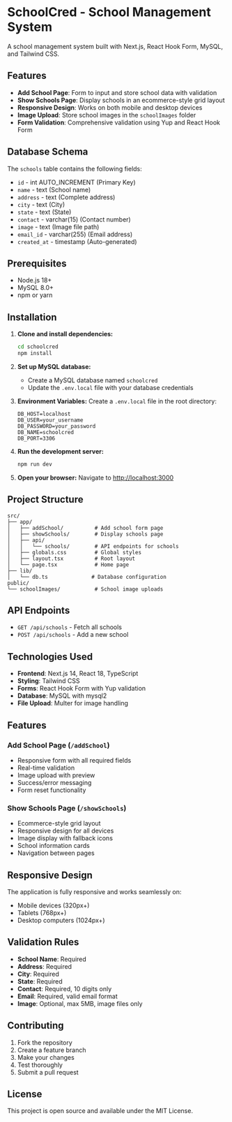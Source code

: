 # SchoolCred - School Management System

A school management system built with Next.js, React Hook Form, MySQL, and Tailwind CSS.

## Features

- **Add School Page**: Form to input and store school data with validation
- **Show Schools Page**: Display schools in an ecommerce-style grid layout
- **Responsive Design**: Works on both mobile and desktop devices
- **Image Upload**: Store school images in the `schoolImages` folder
- **Form Validation**: Comprehensive validation using Yup and React Hook Form

## Database Schema

The `schools` table contains the following fields:
- `id` - int AUTO_INCREMENT (Primary Key)
- `name` - text (School name)
- `address` - text (Complete address)
- `city` - text (City)
- `state` - text (State)
- `contact` - varchar(15) (Contact number)
- `image` - text (Image file path)
- `email_id` - varchar(255) (Email address)
- `created_at` - timestamp (Auto-generated)

## Prerequisites

- Node.js 18+ 
- MySQL 8.0+
- npm or yarn

## Installation

1. **Clone and install dependencies:**
   ```bash
   cd schoolcred
   npm install
   ```

2. **Set up MySQL database:**
   - Create a MySQL database named `schoolcred`
   - Update the `.env.local` file with your database credentials

3. **Environment Variables:**
   Create a `.env.local` file in the root directory:
   ```env
   DB_HOST=localhost
   DB_USER=your_username
   DB_PASSWORD=your_password
   DB_NAME=schoolcred
   DB_PORT=3306
   ```

4. **Run the development server:**
   ```bash
   npm run dev
   ```

5. **Open your browser:**
   Navigate to [http://localhost:3000](http://localhost:3000)

## Project Structure

```
src/
├── app/
│   ├── addSchool/          # Add school form page
│   ├── showSchools/        # Display schools page
│   ├── api/
│   │   └── schools/        # API endpoints for schools
│   ├── globals.css         # Global styles
│   ├── layout.tsx          # Root layout
│   └── page.tsx            # Home page
├── lib/
│   └── db.ts              # Database configuration
public/
└── schoolImages/           # School image uploads
```

## API Endpoints

- `GET /api/schools` - Fetch all schools
- `POST /api/schools` - Add a new school

## Technologies Used

- **Frontend**: Next.js 14, React 18, TypeScript
- **Styling**: Tailwind CSS
- **Forms**: React Hook Form with Yup validation
- **Database**: MySQL with mysql2
- **File Upload**: Multer for image handling

## Features

### Add School Page (`/addSchool`)
- Responsive form with all required fields
- Real-time validation
- Image upload with preview
- Success/error messaging
- Form reset functionality

### Show Schools Page (`/showSchools`)
- Ecommerce-style grid layout
- Responsive design for all devices
- Image display with fallback icons
- School information cards
- Navigation between pages

## Responsive Design

The application is fully responsive and works seamlessly on:
- Mobile devices (320px+)
- Tablets (768px+)
- Desktop computers (1024px+)

## Validation Rules

- **School Name**: Required
- **Address**: Required
- **City**: Required
- **State**: Required
- **Contact**: Required, 10 digits only
- **Email**: Required, valid email format
- **Image**: Optional, max 5MB, image files only

## Contributing

1. Fork the repository
2. Create a feature branch
3. Make your changes
4. Test thoroughly
5. Submit a pull request

## License

This project is open source and available under the MIT License.

